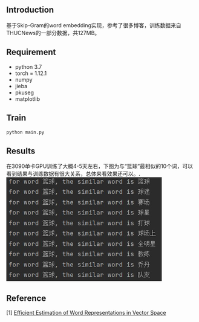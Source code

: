 ## Introduction
基于Skip-Gram的word embedding实现，参考了很多博客，训练数据来自THUCNews的一部分数据，共127MB。

## Requirement
* python 3.7
* torch = 1.12.1
* numpy
* jieba
* pkuseg
* matplotlib

## Train

    python main.py

## Results
在3090单卡GPU训练了大概4-5天左右，下图为与“篮球”最相似的10个词，可以看到结果与训练数据有很大关系，总体来看效果还可以。.
![image](https://github.com/lisj1211/NLP/blob/main/Word2Vector/%E7%AF%AE%E7%90%83.jpg)

## Reference
[1] [Efficient Estimation of Word Representations in Vector Space](https://arxiv.org/pdf/1301.3781.pdf)

